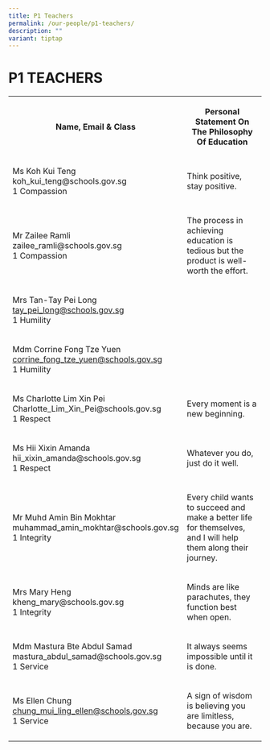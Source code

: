 ```yaml
---
title: P1 Teachers
permalink: /our-people/p1-teachers/
description: ""
variant: tiptap
---
```

<h1><strong>P1 TEACHERS</strong></h1>
<table style="minWidth: 50px">
<colgroup>
<col>
<col>
</colgroup>
<tbody>
<tr>
<th rowspan="1" colspan="1">
<p>Name, Email &amp; Class</p>
</th>
<th rowspan="1" colspan="1">
<p>Personal Statement On The Philosophy Of Education</p>
</th>
</tr>
<tr>
<td rowspan="1" colspan="1">
<p>Ms Koh Kui Teng
<br><a rel="noopener noreferrer nofollow" target="_blank">koh_kui_teng@schools.gov.sg</a> 
<br>1 Compassion</p>
</td>
<td rowspan="1" colspan="1">
<p>Think positive, stay positive.</p>
</td>
</tr>
<tr>
<td rowspan="1" colspan="1">
<p>Mr Zailee Ramli
<br><a rel="noopener noreferrer nofollow" target="_blank">zailee_ramli@schools.gov.sg</a>
<br>1 Compassion</p>
</td>
<td rowspan="1" colspan="1">
<p>The process in achieving education is tedious but the product is well-worth
the effort.</p>
</td>
</tr>
<tr>
<td rowspan="1" colspan="1">
<p>Mrs Tan-Tay Pei Long
<br><a href="mailto:tay_pei_long@schools.gov.sg" rel="noopener noreferrer nofollow" target="_blank">tay_pei_long@schools.gov.sg</a>
<br>1 Humility</p>
</td>
<td rowspan="1" colspan="1">
<p></p>
</td>
</tr>
<tr>
<td rowspan="1" colspan="1">
<p>Mdm Corrine Fong Tze Yuen
<br><a href="mailto:corrine_fong_tze_yuen@schools.gov.sg" rel="noopener noreferrer nofollow" target="_blank">corrine_fong_tze_yuen@schools.gov.sg</a>
<br>1 Humility</p>
</td>
<td rowspan="1" colspan="1">
<p></p>
</td>
</tr>
<tr>
<td rowspan="1" colspan="1">
<p>Ms Charlotte Lim Xin Pei
<br><a rel="noopener noreferrer nofollow" target="_blank">Charlotte_Lim_Xin_Pei@schools.gov.sg</a>
<br>1 Respect</p>
</td>
<td rowspan="1" colspan="1">
<p>Every moment is a new beginning.</p>
</td>
</tr>
<tr>
<td rowspan="1" colspan="1">
<p>Ms Hii Xixin Amanda
<br><a rel="noopener noreferrer nofollow" target="_blank">hii_xixin_amanda@schools.gov.sg</a>
<br>1 Respect</p>
</td>
<td rowspan="1" colspan="1">
<p>Whatever you do, just do it well.</p>
</td>
</tr>
<tr>
<td rowspan="1" colspan="1">
<p>Mr Muhd Amin Bin Mokhtar
<br><a rel="noopener noreferrer nofollow" target="_blank">muhammad_amin_mokhtar@schools.gov.sg</a>
<br>1 Integrity</p>
</td>
<td rowspan="1" colspan="1">
<p>Every child wants to succeed and make a better life for themselves, and
I will help them along their journey.</p>
</td>
</tr>
<tr>
<td rowspan="1" colspan="1">
<p>Mrs Mary Heng
<br><a rel="noopener noreferrer nofollow" target="_blank">kheng_mary@schools.gov.sg</a>
<br>1 Integrity</p>
</td>
<td rowspan="1" colspan="1">
<p>Minds are like parachutes, they function best when open.</p>
</td>
</tr>
<tr>
<td rowspan="1" colspan="1">
<p>Mdm Mastura Bte Abdul Samad
<br><a rel="noopener noreferrer nofollow" target="_blank">mastura_abdul_samad@schools.gov.sg</a>
<br>1 Service</p>
</td>
<td rowspan="1" colspan="1">
<p>It always seems impossible until it is done.</p>
</td>
</tr>
<tr>
<td rowspan="1" colspan="1">
<p>Ms Ellen Chung
<br><a href="mailto:chung_mui_ling_ellen@schools.gov.sg" rel="noopener noreferrer nofollow" target="_blank">chung_mui_ling_ellen@schools.gov.sg</a>
<br>1 Service</p>
</td>
<td rowspan="1" colspan="1">
<p>A sign of wisdom is believing you are limitless, because you are.</p>
</td>
</tr>
</tbody>
</table>
<p></p>